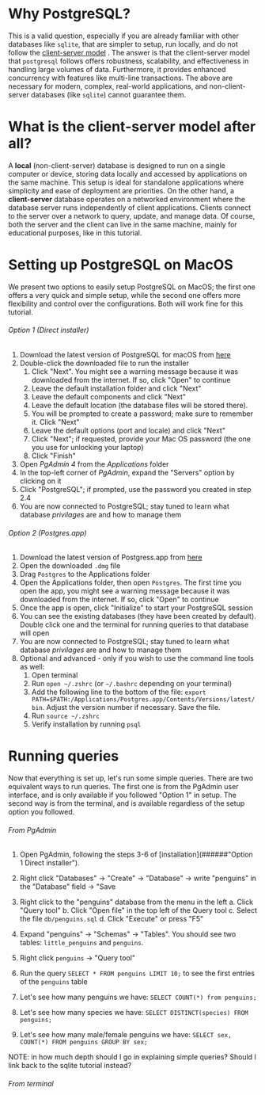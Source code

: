 # Why PostgreSQL?
This is a valid question, especially if you are already familiar with other databases like `sqlite`, that are simpler to setup, run locally, and do not follow the [client-server model](#what-is-the-client-server-model-after-all) . The answer is that the client-server model that `postgresql` follows offers robustness, scalability, and effectiveness in handling large volumes of data. Furthermore, it provides enhanced concurrency with features like multi-line transactions. The above are necessary for modern, complex, real-world applications, and non-client-server databases (like `sqlite`) cannot guarantee them.

# What is the client-server model after all?
A **local** (non-client-server) database is designed to run on a single computer or device, storing data locally and accessed by applications on the same machine. This setup is ideal for standalone applications where simplicity and ease of deployment are priorities. On the other hand, a **client-server** database operates on a networked environment where the database server runs independently of client applications. Clients connect to the server over a network to query, update, and manage data. Of course, both the server and the client can live in the same machine, mainly for educational purposes, like in this tutorial.

# Setting up PostgreSQL on MacOS
We present two options to easily setup PostgreSQL on MacOS; the first one offers a very quick and simple setup, while the second one offers more flexibility and control over the configurations. Both will work fine for this tutorial.

###### Option 1 (Direct installer)
1. Download the latest version of PostgreSQL for macOS from [here](https://www.enterprisedb.com/downloads/postgres-postgresql-downloads)
2. Double-click the downloaded file to run the installer
    1. Click "Next". You might see a warning message because it was downloaded from the internet. If so, click "Open" to continue
    2. Leave the default installation folder and click "Next"
    3. Leave the default components and click "Next"
    4. Leave the default location (the database files will be stored there). 
    5. You will be prompted to create a password; make sure to remember it. Click "Next"
    6. Leave the default options (port and locale) and click "Next"
    7. Click "Next"; if requested, provide your Mac OS password (the one you use for unlocking your laptop)
    8. Click "Finish"
3. Open *PgAdmin 4* from the *Applications* folder
4. In the top-left corner of *PgAdmin*, expand the "Servers" option by clicking on it
5. Click "PostgreSQL"; if prompted, use the password you created in step 2.4
6. You are now connected to PostgreSQL; stay tuned to learn what database *privilages* are and how to manage them

###### Option 2 (Postgres.app)
1. Download the latest version of Postgress.app from [here](https://postgresapp.com/downloads.html)
2. Open the downloaded `.dmg` file
3. Drag `Postgres` to the Applications folder
4. Open the Applications folder, then open `Postgres`. The first time you open the app, you might see a warning message because it was downloaded from the internet. If so, click "Open" to continue
5. Once the app is open, click "Initialize" to start your PostgreSQL session
6. You can see the existing databases (they have been created by default). Double click one and the terminal for running queries to that database will open
7. You are now connected to PostgreSQL; stay tuned to learn what database *privilages* are and how to manage them
8. Optional and advanced - only if you wish to use the command line tools as well:
    1. Open terminal
    2. Run `open ~/.zshrc` (or `~/.bashrc` depending on your terminal)
    3. Add the following line to the bottom of the file: `export PATH=$PATH:/Applications/Postgres.app/Contents/Versions/latest/bin`. Adjust the version number if necessary. Save the file.
    4. Run `source ~/.zshrc`
    5. Verify installation by running `psql`


# Running queries
Now that everything is set up, let's run some simple queries. There are two equivalent ways to run queries. The first one is from the PgAdmin user interface, and is only available if you followed "Option 1" in setup. The second way is from the terminal, and is available regardless of the setup option you followed.

###### From PgAdmin
1. Open PgAdmin, following the steps 3-6 of [installation](######"Option 1 Direct installer").

2. Right click "Databases" -> "Create" -> "Database" -> write "penguins" in the "Database" field -> "Save

3. Right click to the "penguins" database from the menu in the left
    a. Click "Query tool"
    b. Click "Open file" in the top left of the Query tool
    c. Select the file `db/penguins.sql`
    d. Click "Execute" or press "F5"

4. Expand "penguins" -> "Schemas" -> "Tables". You should see two tables: `little_penguins` and `penguins`.

5. Right click `penguins` -> "Query tool"

6. Run the query `SELECT * FROM penguins LIMIT 10;` to see the first entries of the `penguins` table

7. Let's see how many penguins we have: `SELECT COUNT(*) from penguins;`

8. Let's see how many species we have: `SELECT DISTINCT(species) FROM penguins;`

9. Let's see how many male/female penguins we have: `SELECT sex, COUNT(*) FROM penguins GROUP BY sex;`

NOTE: in how much depth should I go in explaining simple queries? Should I link back to the sqlite tutorial instead?


###### From terminal
